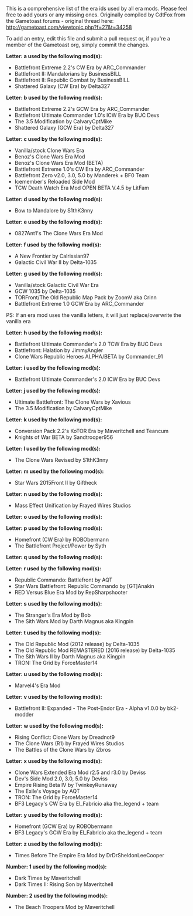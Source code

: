 This is a comprehensive list of the era ids used by all era mods. Please feel free to add yours or any missing ones. Originally compiled by CdtFox from the Gametoast forums - original thread here: http://gametoast.com/viewtopic.php?f=27&t=34258

To add an entry, edit this file and submit a pull request or, if you're a member of the Gametoast org, simply commit the changes.

**Letter: a used by the following mod(s):**

- Battlefront Extreme 2.2's CW Era by ARC_Commander 
- Battlefront II: Mandalorians by  BusinessBILL
- Battlefront II: Republic Combat by BusinessBILL
- Shattered Galaxy (CW Era) by Delta327

**Letter: b used by the following mod(s):** 

- Battlefront Extreme 2.2's GCW Era by ARC_Commander
- Battlefront Ultimate Commander 1.0's ICW Era by BUC Devs
- The 3.5 Modification by CalvaryCptMike 
- Shattered Galaxy (GCW Era) by Delta327

**Letter: c used by the following mod(s):**

- Vanilla/stock Clone Wars Era
- Benoz's Clone Wars Era Mod
- Benoz's Clone Wars Era Mod (BETA)
- Battlefront Extreme 1.0's CW Era by ARC_Commander
- Battlefront Zero v2.0, 3.0, 5.0 by Manderek + BF0 Team
- Icemember's Reloaded Side Mod
- TCW Death Watch Era Mod OPEN BETA V.4.5 by LitFam

**Letter: d used by the following mod(s):**

- Bow to Mandalore by S1thK3nny

**Letter: e used by the following mod(s):**

- 0827Ant1's The Clone Wars Era Mod

**Letter: f used by the following mod(s):**

- A New Frontier by Calrissian97
- Galactic Civil War II by Delta-1035

**Letter: g used by the following mod(s):**

- Vanilla/stock Galactic Civil War Era
- GCW 1035 by Delta-1035
- TORFront/The Old Republic Map Pack by ZoomV aka Crinn
- Battlefront Extreme 1.0 GCW Era by ARC_Commander

PS: If an era mod uses the vanilla letters, it will just replace/overwrite the vanilla era

**Letter: h used by the following mod(s):**

- Battlefront Ultimate Commander's 2.0 TCW Era by BUC Devs
- Battlefront: Halation by JimmyAngler
- Clone Wars Republic Heroes ALPHA/BETA by Commander_91

**Letter: i used by the following mod(s):**

- Battlefront Ultimate Commander's 2.0 ICW Era by BUC Devs

**Letter: j used by the following mod(s):**

- Ultimate Battlefront: The Clone Wars by Xavious
- The 3.5 Modification by CalvaryCptMike

**Letter: k used by the following mod(s):**

- Conversion Pack 2.2's KoTOR Era by Maveritchell and Teancum
- Knights of War BETA by Sandtrooper956

**Letter: l used by the following mod(s):**

- The Clone Wars Revised by S1thK3nny

**Letter: m used by the following mod(s):**

- Star Wars 2015Front II by Giftheck

**Letter: n used by the following mod(s):** 

- Mass Effect Unification by Frayed Wires Studios

**Letter: o used by the following mod(s):**

**Letter: p used by the following mod(s):**

- Homefront (CW Era) by ROBObermann
- The Battlefront Project/Power by Syth

**Letter: q used by the following mod(s):**

**Letter: r used by the following mod(s):** 

- Republic Commando: Battlefront by AQT
- Star Wars Battlefront: Republic Commando by [GT]Anakin 
- RED Versus Blue Era Mod by RepSharpshooter

**Letter: s used by the following mod(s):**

- The Stranger's Era Mod by Bob
- The Sith Wars Mod by Darth Magnus aka Kingpin

**Letter: t used by the following mod(s):**

- The Old Republic Mod (2012 release) by Delta-1035 
- The Old Republic Mod REMASTERED (2016 release) by Delta-1035 
- The Sith Wars II by Darth Magnus aka Kingpin
- TRON: The Grid by ForceMaster14

**Letter: u used by the following mod(s):**

- Marvel4's Era Mod

**Letter: v used by the following mod(s):**

- Battlefront II: Expanded - The Post-Endor Era - Alpha v1.0.0 by bk2-modder

**Letter: w used by the following mod(s):** 

- Rising Conflict: Clone Wars by Dreadnot9 
- The Clone Wars (R1) by Frayed Wires Studios
- The Battles of the Clone Wars by i2bros

**Letter: x used by the following mod(s):**

- Clone Wars Extended Era Mod r2.5 and r3.0 by Deviss
- Dev's Side Mod 2.0, 3.0, 5.0 by Deviss
- Empire Rising Beta IV by TwinkeyRunaway
- The Exile's Voyage by AQT
- TRON: The Grid by ForceMaster14
- BF3 Legacy's CW Era by El_Fabricio aka the_legend + team

**Letter: y used by the following mod(s):**

- Homefront (GCW Era) by ROBObermann
- BF3 Legacy's GCW Era by El_Fabricio aka the_legend + team

**Letter: z used by the following mod(s):**

- Times Before The Empire Era Mod by DrDrSheldonLeeCooper

**Number: 1 used by the following mod(s):**

- Dark Times by Maveritchell
- Dark Times II: Rising Son by Maveritchell

**Number: 2 used by the following mod(s):** 

- The Beach Troopers Mod by Maveritchell
